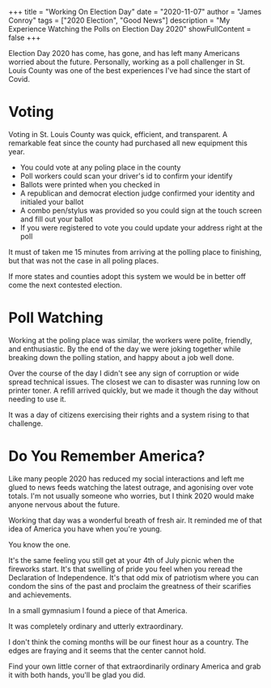 +++
title = "Working On Election Day"
date = "2020-11-07"
author = "James Conroy"
tags = ["2020 Election", "Good News"]
description = "My Experience Watching the Polls on Election Day 2020"
showFullContent = false
+++

Election Day 2020 has come, has gone, and has left many Americans worried about the future. 
Personally, working as a poll challenger in St. Louis County was one of the best experiences I've had since the start of Covid.

# Voting

Voting in St. Louis County was quick, efficient, and transparent.
A remarkable feat since the county had purchased all new equipment this year.

* You could vote at any poling place in the county
* Poll workers could scan your driver's id to confirm your identify
* Ballots were printed when you checked in
* A republican and democrat election judge confirmed your identity and initialed your ballot
* A combo pen/stylus was provided so you could sign at the touch screen and fill out your ballot
* If you were registered to vote you could update your address right at the poll

It must of taken me 15 minutes from arriving at the polling place to finishing, but that was not the case in all poling places.

If more states and counties adopt this system we would be in better off come the next contested election.

# Poll Watching

Working at the poling place was similar, the workers were polite, friendly, and enthusiastic.
By the end of the day we were joking together while breaking down the polling station, and happy about a job well done.

Over the course of the day I didn't see any sign of corruption or wide spread technical issues.
The closest we can to disaster was running low on printer toner.
A refill arrived quickly, but we made it though the day without needing to use it.

It was a day of citizens exercising their rights and a system rising to that challenge. 

# Do You Remember America?

Like many people 2020 has reduced my social interactions and left me glued to news feeds watching the latest outrage, and agonising over vote totals.
I'm not usually someone who worries, but I think 2020 would make anyone nervous about the future.

Working that day was a wonderful breath of fresh air.
It reminded me of that idea of America you have when you're young.

You know the one.

It's the same feeling you still get at your 4th of July picnic when the fireworks start.
It's that swelling of pride you feel when you reread the Declaration of Independence.
It's that odd mix of patriotism where you can condom the sins of the past and proclaim the greatness of their scarifies and achievements.

In a small gymnasium I found a piece of that America.

It was completely ordinary and utterly extraordinary.


I don't think the coming months will be our finest hour as a country.
The edges are fraying and it seems that the center cannot hold.


Find your own little corner of that extraordinarily ordinary America and grab it with both hands, you'll be glad you did.
